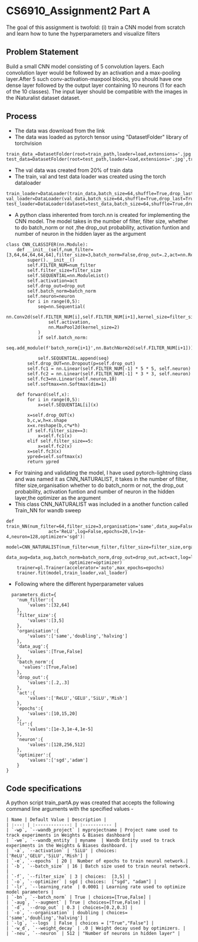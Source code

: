 # CS6910_Assignment2 Part A
The goal of this assignment is twofold: (i) train a CNN model from scratch and learn how to tune the hyperparameters and visualize filters
## Problem Statement
Build a small CNN model consisting of 5 convolution layers. Each convolution layer would be followed by an activation and a max-pooling layer.After 5 such 
conv-activation-maxpool blocks, you should have one dense layer followed by the output layer containing 10 neurons (1 for each of the 10 classes). 
The input layer should be compatible with the images in the iNaturalist dataset dataset.
## Process
* The data was download from the link
* The data was loaded as pytorch tensor using "DatasetFolder" library of torchvision
```
train_data_=DatasetFolder(root=train_path,loader=load,extensions='.jpg',transform=transforms)
test_data=DatasetFolder(root=test_path,loader=load,extensions='.jpg',transform=transforms)

```
* The val data was created from 20% of train data
* The train, val and test data loader was created using the torch dataloader
```
train_loader=DataLoader(train_data,batch_size=64,shuffle=True,drop_last=True)
val_loader=DataLoader(val_data,batch_size=64,shuffle=True,drop_last=True)
test_loader=DataLoader(dataset=test_data,batch_size=64,shuffle=True,drop_last=True)
```
* A python class inherented from torch.nn is created for implementing the CNN model. The model takes in the number of filter, filter size,
  whether to do batch_norm or not ,the drop_out probability, activation funtion and number of neuron in the hidden layer as the argument
```
class CNN_CLASSIFER(nn.Module):
    def __init__(self,num_filter=[3,64,64,64,64,64],filter_size=3,batch_norm=False,drop_out=.2,act=nn.ReLU(),neuron=128):
        super().__init__()
        self.FILTER_NUM=num_filter
        self.filter_size=filter_size
        self.SEQUENTIAL=nn.ModuleList()
        self.activation=act
        self.drop_out=drop_out
        self.batch_norm=batch_norm
        self.neuron=neuron
        for i in range(0,5):
            seq=nn.Sequential(
                nn.Conv2d(self.FILTER_NUM[i],self.FILTER_NUM[i+1],kernel_size=filter_size),
                self.activation,
                nn.MaxPool2d(kernel_size=2)
            )
            if self.batch_norm:
                seq.add_module(f'batch_norm{i+1}',nn.BatchNorm2d(self.FILTER_NUM[i+1]))
            
            self.SEQUENTIAL.append(seq)
        self.drop_OUT=nn.Dropout(p=self.drop_out)
        self.fc1 = nn.Linear(self.FILTER_NUM[-1] * 5 * 5, self.neuron)
        self.fc2 = nn.Linear(self.FILTER_NUM[-1] * 3 * 3, self.neuron)
        self.fc3=nn.Linear(self.neuron,10)
        self.softmax=nn.Softmax(dim=1)
        
    def forward(self,x):
        for i in range(0,5):
            x=self.SEQUENTIAL[i](x)

        x=self.drop_OUT(x)  
        b,c,w,h=x.shape
        x=x.reshape(b,c*w*h)
        if self.filter_size==3:
            x=self.fc1(x)
        elif self.filter_size==5:
            x=self.fc2(x)
        x=self.fc3(x)
        ypred=self.softmax(x)  
        return ypred
```
* For training and validating the model, I have used pytorch-lightning class and was named it as CNN_NATURALIST, it takes in the number of filter, filter size,organisation
  whether to do batch_norm or not, the drop_out probability, activation funtion and number of neuron in the hidden layer,the optimizer as the argument
* This class CNN_NATURALIST was included in a another function called Train_NN for wandb sweep
```
def train_NN(num_filter=64,filter_size=3,organisation='same',data_aug=False,batch_norm=False,drop_out=.2,
                act='ReLU',log=False,epochs=20,lr=1e-4,neuron=128,optimizer='sgd'):
    model=CNN_NATURALIST(num_filter=num_filter,filter_size=filter_size,organisation=organisation,
                         data_aug=data_aug,batch_norm=batch_norm,drop_out=drop_out,act=act,log=log,lr=lr,neuron=neuron,
                        optimizer=optimizer)
    trainer=pl.Trainer(accelerator='auto',max_epochs=epochs)
    trainer.fit(model,train_loader,val_loader)

```
* Following where the different hyperparameter values
```
  parameters_dict={
    'num_filter':{
        'values':[32,64]
    },
    'filter_size':{
        'values':[3,5]
    },
    'organisation':{
        'values':['same','doubling','halving']
    },
    'data_aug':{
        'values':[True,False]
    },
    'batch_norm':{
      'values':[True,False]  
    },
    'drop_out':{
        'values':[.2,.3]
    },
    'act':{
        'values':['ReLU','GELU','SiLU','Mish']
    },
    'epochs':{
        'values':[10,15,20]
    },
    'lr':{
        'values':[1e-3,1e-4,1e-5]
    },
    'neuron':{
        'values':[128,256,512]
    },
    'optimizer':{
        'values':['sgd','adam']
    }
}
```
## Code specifications
A python script train_partA.py was created that accepts the following command line arguments with the specified values -
```
| Name | Default Value | Description |
| :---: | :-------------: | :----------- |
| `-wp`, `--wandb_project` | myprojectname | Project name used to track experiments in Weights & Biases dashboard |
| `-we`, `--wandb_entity` | myname  | Wandb Entity used to track experiments in the Weights & Biases dashboard. |
| `-a`, `--activation` | 'SiLU' | choices:  ['ReLU','GELU','SiLU','Mish'] |
| `-e`, `--epochs` | 20 |  Number of epochs to train neural network.|
| `-b`, `--batch_size` | 16 | Batch size used to train neural network. | 
| `-f`, `--filter_size` | 3 | choices:  [3,5] |
| `-o`, `--optimizer` | sgd | choices:  ["sgd", "adam"] | 
| `-lr`, `--learning_rate` | 0.0001 | Learning rate used to optimize model parameters | 
| `-bn`, `--batch_norm` | True | choices=[True,False] |
| `-aug`, `--augment` | True | choices=[True,False] | 
| `-d`, `--drop_out` | 0.3 | choices=[0.2,0.3] | 
| `-o`, `--organisation` | doubling | choices=['same','doubling','halving'] |
| `-lg`, `--logs` | False | choices = ["True","False"] |
| `-w_d`, `--weight_decay` | .0 | Weight decay used by optimizers. |
| `-neu`, `--neuron` | 512 | "Number of neurons in hidden layer" |
```
